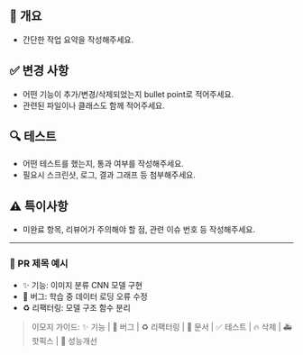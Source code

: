 ## 📌 개요
- 간단한 작업 요약을 작성해주세요.

## ✅ 변경 사항
- 어떤 기능이 추가/변경/삭제되었는지 bullet point로 적어주세요.
- 관련된 파일이나 클래스도 함께 적어주세요.

## 🔍 테스트
- 어떤 테스트를 했는지, 통과 여부를 작성해주세요.
- 필요시 스크린샷, 로그, 결과 그래프 등 첨부해주세요.

## ⚠️ 특이사항
- 미완료 항목, 리뷰어가 주의해야 할 점, 관련 이슈 번호 등 작성해주세요.

---

### 📝 PR 제목 예시
- ✨ 기능: 이미지 분류 CNN 모델 구현
- 🐛 버그: 학습 중 데이터 로딩 오류 수정
- ♻️ 리팩터링: 모델 구조 함수 분리

> 이모지 가이드: ✨ 기능 | 🐛 버그 | ♻️ 리팩터링 | 📝 문서 | ✅ 테스트 | 🔥 삭제 | 🚑 핫픽스 | 🚀 성능개선